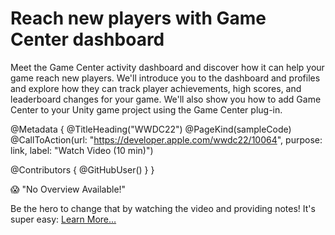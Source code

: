 # Reach new players with Game Center dashboard

Meet the Game Center activity dashboard and discover how it can help your game reach new players. We'll introduce you to the dashboard and profiles and explore how they can track player achievements, high scores, and leaderboard changes for your game. We'll also show you how to add Game Center to your Unity game project using the Game Center plug-in.

@Metadata {
   @TitleHeading("WWDC22")
   @PageKind(sampleCode)
   @CallToAction(url: "https://developer.apple.com/wwdc22/10064", purpose: link, label: "Watch Video (10 min)")

   @Contributors {
      @GitHubUser(<replace this with your GitHub handle>)
   }
}

😱 "No Overview Available!"

Be the hero to change that by watching the video and providing notes! It's super easy:
 [Learn More…](https://wwdcnotes.com/documentation/wwdcnotes/contributing)
